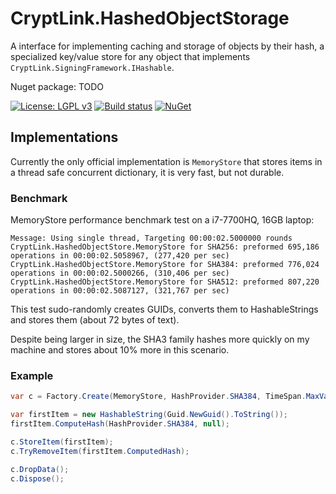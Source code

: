 ﻿# CryptLink.HashedObjectStorage
A interface for implementing caching and storage of objects by their hash, a specialized key/value store for any object that implements `CryptLink.SigningFramework.IHashable`.

Nuget package: TODO

[![License: LGPL v3](https://img.shields.io/badge/License-LGPL%20v3-blue.svg)](https://www.gnu.org/licenses/lgpl-3.0)
[![Build status](https://ci.appveyor.com/api/projects/status/h8d84kts2phy4wvj?svg=true)](https://ci.appveyor.com/project/CryptLink/hashedobjectstorage)
[![NuGet](TODO:https://img.shields.io/nuget/v/CryptLink.HashedObjectStore.svg)](https://www.nuget.org/packages/CryptLink.HashedObjectStore/)

## Implementations
Currently the only official implementation is `MemoryStore` that stores items in a thread safe concurrent dictionary, it is very fast, but not durable. 

### Benchmark
MemoryStore performance benchmark test on a i7-7700HQ, 16GB laptop:

```
Message: Using single thread, Targeting 00:00:02.5000000 rounds
CryptLink.HashedObjectStore.MemoryStore for SHA256: preformed 695,186 operations in 00:00:02.5058967, (277,420 per sec)
CryptLink.HashedObjectStore.MemoryStore for SHA384: preformed 776,024 operations in 00:00:02.5000266, (310,406 per sec)
CryptLink.HashedObjectStore.MemoryStore for SHA512: preformed 807,220 operations in 00:00:02.5087127, (321,767 per sec)
```

This test sudo-randomly creates GUIDs, converts them to HashableStrings and stores them (about 72 bytes of text).

Despite being larger in size, the SHA3 family hashes more quickly on my machine and stores about 10% more in this scenario.

### Example
``` C#
var c = Factory.Create(MemoryStore, HashProvider.SHA384, TimeSpan.MaxValue, int.MaxValue, long.MaxValue, long.MaxValue);

var firstItem = new HashableString(Guid.NewGuid().ToString());
firstItem.ComputeHash(HashProvider.SHA384, null);

c.StoreItem(firstItem);
c.TryRemoveItem(firstItem.ComputedHash);

c.DropData();
c.Dispose();

```
